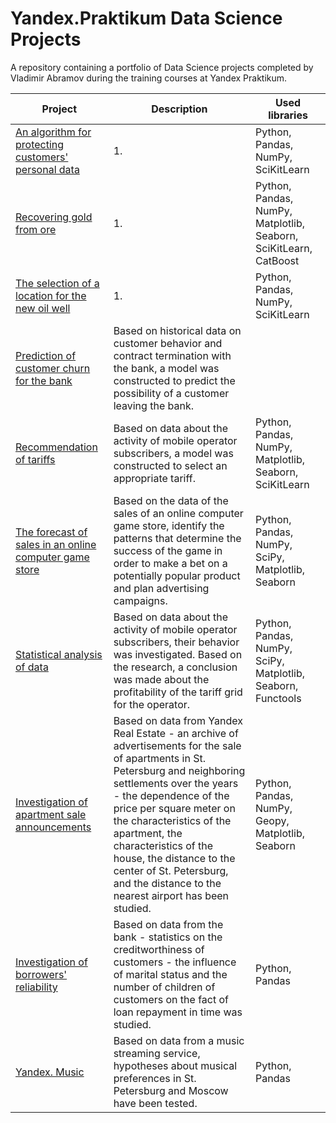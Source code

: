 # Yandex.Praktikum Data Science Projects

A repository containing a portfolio of Data Science projects completed by Vladimir Abramov during the training courses at Yandex Praktikum.

| Project | Description | Used libraries |
|---|---|---|
| [An algorithm for protecting customers' personal data](https://github.com/vladimir-abramov/yandex-praktikum_data-science_projects/blob/main/10_An%20algorithm%20for%20protecting%20customers'%20personal%20data/10_project.ipynb) | 1. | Python, Pandas, NumPy, SciKitLearn|
| [Recovering gold from ore](https://github.com/vladimir-abramov/yandex-praktikum_data-science_projects/blob/main/09_Recovering%20gold%20from%20ore/09_project.ipynb) | 1. | Python, Pandas, NumPy, Matplotlib, Seaborn, SciKitLearn, CatBoost |
| [The selection of a location for the new oil well](https://github.com/vladimir-abramov/yandex-praktikum_data-science_projects/blob/main/08_The%20selection%20of%20a%20location%20for%20the%20new%20oil%20well/08_project.ipynb) | 1. | Python, Pandas, NumPy, SciKitLearn |
| [Prediction of customer churn for the bank](https://github.com/vladimir-abramov/yandex-praktikum_data-science_projects/blob/main/07_Prediction%20of%20customer%20churn%20for%20the%20bank/07_project.ipynb) | Based on historical data on customer behavior and contract termination with the bank, a model was constructed to predict the possibility of a customer leaving the bank. |
| [Recommendation of tariffs](https://github.com/vladimir-abramov/yandex-praktikum_data-science_projects/blob/main/06_Recommendation%20of%20tariffs/06_project.ipynb) | Based on data about the activity of mobile operator subscribers, a model was constructed to select an appropriate tariff. | Python, Pandas, NumPy, Matplotlib, Seaborn, SciKitLearn |
| [The forecast of sales in an online computer game store](https://github.com/vladimir-abramov/yandex-praktikum_data-science_projects/blob/main/05_The%20forecast%20of%20sales%20in%20an%20online%20computer%20game%20store/05_project.ipynb) | Based on the data of the sales of an online computer game store, identify the patterns that determine the success of the game in order to make a bet on a potentially popular product and plan advertising campaigns. | Python, Pandas, NumPy, SciPy, Matplotlib, Seaborn |
| [Statistical analysis of data](https://github.com/vladimir-abramov/yandex-praktikum_data-science_projects/blob/main/04_Statistical%20analysis%20of%20data/04_project.ipynb) | Based on data about the activity of mobile operator subscribers, their behavior was investigated. Based on the research, a conclusion was made about the profitability of the tariff grid for the operator. | Python, Pandas, NumPy, SciPy, Matplotlib, Seaborn, Functools |
| [Investigation of apartment sale announcements](https://github.com/vladimir-abramov/yandex-praktikum_data-science_projects/blob/main/03_Real%20estate%20market%20analysis/03_project.ipynb) | Based on data from Yandex Real Estate - an archive of advertisements for the sale of apartments in St. Petersburg and neighboring settlements over the years - the dependence of the price per square meter on the characteristics of the apartment, the characteristics of the house, the distance to the center of St. Petersburg, and the distance to the nearest airport has been studied. | Python, Pandas, NumPy, Geopy, Matplotlib, Seaborn |
| [Investigation of borrowers' reliability](https://github.com/vladimir-abramov/yandex-praktikum_data-science_projects/blob/main/02_Investigation%20of%20borrowers'%20reliability/02_project.ipynb) | Based on data from the bank - statistics on the creditworthiness of customers - the influence of marital status and the number of children of customers on the fact of loan repayment in time was studied. | Python, Pandas |
| [Yandex. Music](https://github.com/vladimir-abramov/yandex-praktikum_data-science_projects/blob/main/01_Yandex_Music/1st_project.ipynb) | Based on data from a music streaming service, hypotheses about musical preferences in St. Petersburg and Moscow have been tested. | Python, Pandas |

